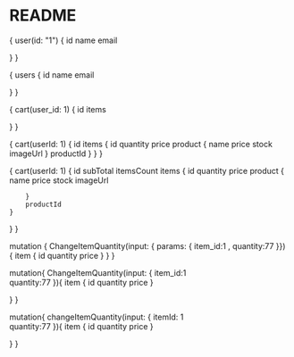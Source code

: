 # README

<!-- Queries and Mutations -->

{
  user(id: "1") {
    id
    name
    email

  }
}

{
  users {
    id
    name
    email
   
  }
}


{
  cart(user_id: 1) {
    id
  	items  
	
  }
}

{
  cart(userId: 1) {
    id
    items {
      id
      quantity
      price
      product 
      {
        name
        price
        stock
        imageUrl
      }
      productId
    }
  }
}

{
  cart(userId: 1) {
      id
    	subTotal
  		itemsCount
      items {
        id
        quantity
        price
        product 
        {
          name
          price
          stock
          imageUrl
  
        }
        productId
    }
  }
}


mutation {
  ChangeItemQuantity(input: { params: { item_id:1 , quantity:77 }}) {
    item {
      id
      quantity
      price
    }
  }
}

mutation{
  ChangeItemQuantity(input: {
    item_id:1  
    quantity:77
  }){
    item {
      id
      quantity
      price
    }
    
  }
}



mutation{
  changeItemQuantity(input: {
    itemId: 1  
    quantity:77
  }){
    item {
      id
      quantity
      price
    }
    
  }
}